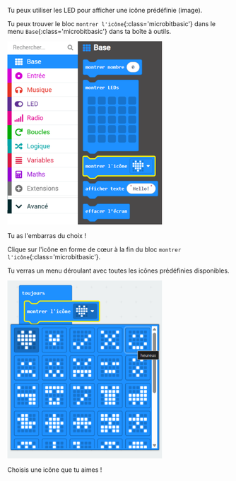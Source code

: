 Tu peux utiliser les LED pour afficher une icône prédéfinie (image).

Tu peux trouver le bloc `montrer l'icône`{:class='microbitbasic'} dans le menu `Base`{:class='microbitbasic'} dans ta boîte à outils.

<img src="images/show-icon-location.png" alt="The Basic menu, with the 'show icon' block highlighted." width="350"/>

Tu as l'embarras du choix !

Clique sur l'icône en forme de cœur à la fin du bloc `montrer l'icône`{:class='microbitbasic'}.

Tu verras un menu déroulant avec toutes les icônes prédéfinies disponibles.

<img src="images/show-icons.png" alt="The 'show icon' menu expanded, showing a choice of 20 icons, with the option to scroll to see more. Icons shown include a tick symbol, a cross symbol, a smiley face, and a duck." width="350"/>

Choisis une icône que tu aimes !
